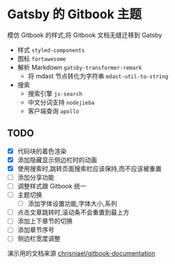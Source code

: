 # Gatsby 的 Gitbook 主题

模仿 Gitbook 的样式,将 Gitbook 文档无缝迁移到 Gatsby

- 样式 `styled-components`
- 图标 `fortawesome`
- 解析 Markdown `gatsby-transformer-remark`
  - 将 mdast 节点转化为字符串 `mdast-util-to-string`
- 搜索
  - 搜索引擎 `js-search`
  - 中文分词支持 `nodejieba`
  - 客户端查询 `apollo`

## TODO

- [X] 代码块的着色渲染
- [X] 添加隐藏显示侧边栏时的动画
- [X] 使用搜索时,跳转页面搜索栏应该保持,而不应该被重置
- [ ] 添加分享功能
- [ ] 调整样式跟 Gitbook 统一
- [ ] 主题切换
  - [ ] 添加字体设置功能,字体大小,系列
- [ ] 点击文章跳转时,滚动条不会重置到最上方
- [ ] 添加上下章节的切换
- [ ] 添加章节序号
- [ ] 侧边栏宽度调整

演示用的文档来源 [chrisniael/gitbook-documentation](https://github.com/chrisniael/gitbook-documentation)
